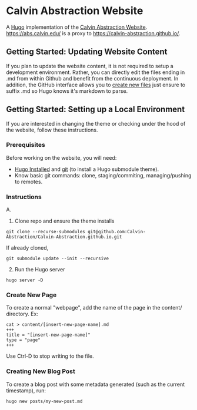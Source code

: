 # Calvin Abstraction Website
A [Hugo](https://gohugo.io) implementation of the [Calvin Abstraction Website](https://abs.calvin.edu/). https://abs.calvin.edu/ is a proxy to https://calvin-abstraction.github.io/.

## Getting Started: Updating Website Content
If you plan to update the website content, it is not required to setup a development environment. Rather, you can directly edit the files ending in .md from within Github and benefit from the continuous deployment. 
In addition, the GitHub interface allows you to [create new files](https://docs.github.com/en/github/managing-files-in-a-repository/creating-new-files) just ensure to suffix .md so Hugo knows it's markdown to parse.

## Getting Started: Setting up a Local Environment
If you are interested in changing the theme or checking under the hood of the website, follow these instructions.

### Prerequisites
Before working on the website, you will need:
* [Hugo Installed](https://gohugo.io/getting-started/installing/) and [git](https://git-scm.com/downloads) (to install a Hugo submodule theme).
* Know basic git commands: clone, staging/commiting, managing/pushing to remotes.
### Instructions
A.
1. Clone repo and ensure the theme installs
```
git clone --recurse-submodules git@github.com:Calvin-Abstraction/Calvin-Abstraction.github.io.git
```
If already cloned,
```
git submodule update --init --recursive
```
2. Run the Hugo server
```
hugo server -D
```
### Create New Page
To create a normal "webpage", add the name of the page in the content/ directory. Ex:
```
cat > content/[insert-new-page-name].md
+++
title = "[insert-new-page-name]"
type = "page"
+++
```
Use Ctrl-D to stop writing to the file.

### Creating New Blog Post
To create a blog post with some metadata generated (such as the current timestamp), run:
```
hugo new posts/my-new-post.md
```

